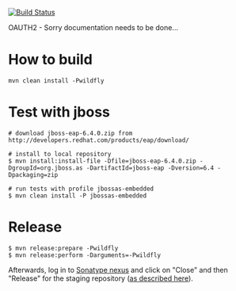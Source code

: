 [![Build Status](https://travis-ci.org/adorsys/oauth.svg?branch=master)](https://travis-ci.org/adorsys/oauth)

OAUTH2 - Sorry documentation needs to be done...

# How to build

    mvn clean install -Pwildfly

# Test with jboss

```
# download jboss-eap-6.4.0.zip from http://developers.redhat.com/products/eap/download/

# install to local repository
$ mvn install:install-file -Dfile=jboss-eap-6.4.0.zip -DgroupId=org.jboss.as -DartifactId=jboss-eap -Dversion=6.4 -Dpackaging=zip

# run tests with profile jbossas-embedded
$ mvn clean install -P jbossas-embedded
```

# Release

```
$ mvn release:prepare -Pwildfly
$ mvn release:perform -Darguments=-Pwildfly
```
Afterwards, log in to [Sonatype nexus](https://oss.sonatype.org/) and click on "Close" and then "Release" for the staging repository ([as described here](http://central.sonatype.org/pages/releasing-the-deployment.html)).
